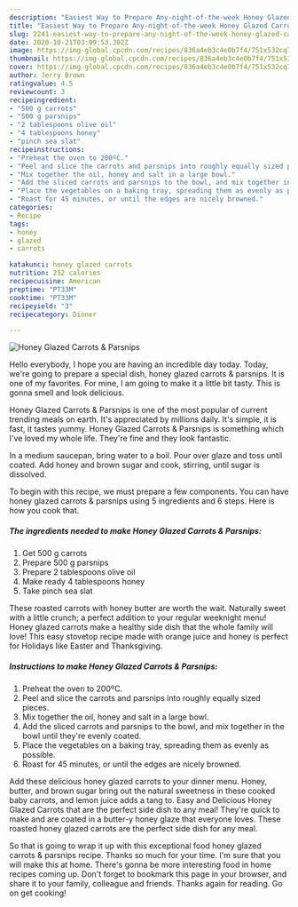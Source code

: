```yaml
---
description: "Easiest Way to Prepare Any-night-of-the-week Honey Glazed Carrots &amp;amp; Parsnips"
title: "Easiest Way to Prepare Any-night-of-the-week Honey Glazed Carrots &amp;amp; Parsnips"
slug: 2241-easiest-way-to-prepare-any-night-of-the-week-honey-glazed-carrots-and-amp-parsnips
date: 2020-10-21T03:09:53.302Z
image: https://img-global.cpcdn.com/recipes/836a4eb3c4e0b7f4/751x532cq70/honey-glazed-carrots-parsnips-recipe-main-photo.jpg
thumbnail: https://img-global.cpcdn.com/recipes/836a4eb3c4e0b7f4/751x532cq70/honey-glazed-carrots-parsnips-recipe-main-photo.jpg
cover: https://img-global.cpcdn.com/recipes/836a4eb3c4e0b7f4/751x532cq70/honey-glazed-carrots-parsnips-recipe-main-photo.jpg
author: Jerry Brown
ratingvalue: 4.5
reviewcount: 3
recipeingredient:
- "500 g carrots"
- "500 g parsnips"
- "2 tablespoons olive oil"
- "4 tablespoons honey"
- "pinch sea slat"
recipeinstructions:
- "Preheat the oven to 200ºC."
- "Peel and slice the carrots and parsnips into roughly equally sized pieces."
- "Mix together the oil, honey and salt in a large bowl."
- "Add the sliced carrots and parsnips to the bowl, and mix together in the bowl until they&#39;re evenly coated."
- "Place the vegetables on a baking tray, spreading them as evenly as possible."
- "Roast for 45 minutes, or until the edges are nicely browned."
categories:
- Recipe
tags:
- honey
- glazed
- carrots

katakunci: honey glazed carrots 
nutrition: 252 calories
recipecuisine: American
preptime: "PT33M"
cooktime: "PT33M"
recipeyield: "3"
recipecategory: Dinner

---
```



![Honey Glazed Carrots &amp; Parsnips](https://img-global.cpcdn.com/recipes/836a4eb3c4e0b7f4/751x532cq70/honey-glazed-carrots-parsnips-recipe-main-photo.jpg)

Hello everybody, I hope you are having an incredible day today. Today, we're going to prepare a special dish, honey glazed carrots &amp; parsnips. It is one of my favorites. For mine, I am going to make it a little bit tasty. This is gonna smell and look delicious.

Honey Glazed Carrots &amp; Parsnips is one of the most popular of current trending meals on earth. It's appreciated by millions daily. It's simple, it is fast, it tastes yummy. Honey Glazed Carrots &amp; Parsnips is something which I've loved my whole life. They're fine and they look fantastic.

In a medium saucepan, bring water to a boil. Pour over glaze and toss until coated. Add honey and brown sugar and cook, stirring, until sugar is dissolved.


To begin with this recipe, we must prepare a few components. You can have honey glazed carrots &amp; parsnips using 5 ingredients and 6 steps. Here is how you cook that.

<!--inarticleads1-->

##### The ingredients needed to make Honey Glazed Carrots &amp; Parsnips:

1. Get 500 g carrots
1. Prepare 500 g parsnips
1. Prepare 2 tablespoons olive oil
1. Make ready 4 tablespoons honey
1. Take pinch sea slat


These roasted carrots with honey butter are worth the wait. Naturally sweet with a little crunch; a perfect addition to your regular weeknight menu! Honey glazed carrots make a healthy side dish that the whole family will love! This easy stovetop recipe made with orange juice and honey is perfect for Holidays like Easter and Thanksgiving. 

<!--inarticleads2-->

##### Instructions to make Honey Glazed Carrots &amp; Parsnips:

1. Preheat the oven to 200ºC.
1. Peel and slice the carrots and parsnips into roughly equally sized pieces.
1. Mix together the oil, honey and salt in a large bowl.
1. Add the sliced carrots and parsnips to the bowl, and mix together in the bowl until they&#39;re evenly coated.
1. Place the vegetables on a baking tray, spreading them as evenly as possible.
1. Roast for 45 minutes, or until the edges are nicely browned.


Add these delicious honey glazed carrots to your dinner menu. Honey, butter, and brown sugar bring out the natural sweetness in these cooked baby carrots, and lemon juice adds a tang to. Easy and Delicious Honey Glazed Carrots that are the perfect side dish to any meal! They&#39;re quick to make and are coated in a butter-y honey glaze that everyone loves. These roasted honey glazed carrots are the perfect side dish for any meal. 

So that is going to wrap it up with this exceptional food honey glazed carrots &amp; parsnips recipe. Thanks so much for your time. I'm sure that you will make this at home. There's gonna be more interesting food in home recipes coming up. Don't forget to bookmark this page in your browser, and share it to your family, colleague and friends. Thanks again for reading. Go on get cooking!
